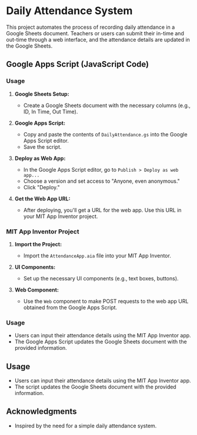 # Daily Attendance System

This project automates the process of recording daily attendance in a Google Sheets document. Teachers or users can submit their in-time and out-time through a web interface, and the attendance details are updated in the Google Sheets.

## Google Apps Script (JavaScript Code)

### Usage

1. **Google Sheets Setup:**
   - Create a Google Sheets document with the necessary columns (e.g., ID, In Time, Out Time).

2. **Google Apps Script:**
   - Copy and paste the contents of `DailyAttendance.gs` into the Google Apps Script editor.
   - Save the script.

3. **Deploy as Web App:**
   - In the Google Apps Script editor, go to `Publish > Deploy as web app...`
   - Choose a version and set access to "Anyone, even anonymous."
   - Click "Deploy."

4. **Get the Web App URL:**
   - After deploying, you'll get a URL for the web app. Use this URL in your MIT App Inventor project.

### MIT App Inventor Project

1. **Import the Project:**
   - Import the `AttendanceApp.aia` file into your MIT App Inventor.

2. **UI Components:**
   - Set up the necessary UI components (e.g., text boxes, buttons).

3. **Web Component:**
   - Use the `Web` component to make POST requests to the web app URL obtained from the Google Apps Script.

### Usage

- Users can input their attendance details using the MIT App Inventor app.
- The Google Apps Script updates the Google Sheets document with the provided information.

## Usage

- Users can input their attendance details using the MIT App Inventor app.
- The script updates the Google Sheets document with the provided information.

## Acknowledgments

- Inspired by the need for a simple daily attendance system.

